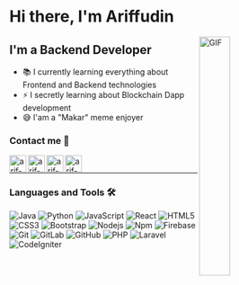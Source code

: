 # Hi there, I'm Ariffudin

<img align="right" alt="GIF" width="33%" height="auto" src="https://media.giphy.com/media/du3J3cXyzhj75IOgvA/giphy.gif" />

## I'm a Backend Developer

- 📚 I currently learning everything about Frontend and Backend technologies
- ⚡ I secretly learning about Blockchain Dapp development
- 😅 I'am a "Makar" meme enjoyer

### Contact me 📝

[<img align="left" alt="arif-x" height="30px" src="https://www.flaticon.com/svg/static/icons/svg/2996/2996826.svg" />][website]
[<img align="left" alt="arif-x | LinkedIn" height="30px" src="https://www.flaticon.com/svg/static/icons/svg/725/725337.svg"/>][linkedin]
[<img align="left" alt="arif-x | Telegram" height="30px" src="https://image.flaticon.com/icons/png/128/2111/2111646.png" />][Telegram]
[<img align="left" alt="arif-x | Facebook" height="30px" src="https://image.flaticon.com/icons/png/512/145/145802.png" />][Facebook]

<br />

---

### Languages and Tools 🛠 

![Java](http://img.shields.io/badge/-Java-5B4638?style=flat-square&logo=java&logoColor=ffffff)
![Python](http://img.shields.io/badge/-Python-3776AB?style=flat-square&logo=python&logoColor=ffffff)
![JavaScript](https://img.shields.io/badge/-JavaScript-%23F7DF1C?style=flat-square&logo=javascript&logoColor=000000&labelColor=%23F7DF1C&color=%23FFCE5A)
![React](https://img.shields.io/badge/-React-61DAFB?style=flat-square&logo=react&logoColor=ffffff)
![HTML5](https://img.shields.io/badge/-HTML5-%23E44D27?style=flat-square&logo=html5&logoColor=ffffff)
![CSS3](https://img.shields.io/badge/-CSS3-%231572B6?style=flat-square&logo=css3)
![Bootstrap](https://img.shields.io/badge/-Bootstrap-563D7C?style=flat-square&logo=Bootstrap)
![Nodejs](https://img.shields.io/badge/-Nodejs-339933?style=flat-square&logo=Node.js&logoColor=ffffff)
![Npm](https://img.shields.io/badge/-npm-CB3837?style=flat-square&logo=npm)
![Firebase](https://img.shields.io/badge/-Firebase-FFCA28?style=flat-square&logo=firebase&logoColor=ffffff)
![Git](https://img.shields.io/badge/-Git-%23F05032?style=flat-square&logo=git&logoColor=%23ffffff)
![GitLab](https://img.shields.io/badge/-GitLab-FCA121?style=flat-square&logo=gitlab)
![GitHub](https://img.shields.io/badge/-GitHub-181717?style=flat-square&logo=github)
![PHP](http://img.shields.io/badge/-PHP-007ACC?style=flat-square&logo=php&logoColor=ffffff)
![Laravel](http://img.shields.io/badge/-Laravel-e60f00?style=flat-square&logo=laravel&logoColor=ffffff)
![CodeIgniter](http://img.shields.io/badge/-CodeIgniter-fa7b05?style=flat-square&logo=codeigniter&logoColor=ffffff)

<br/>

[website]: http://arif-x.github.io/
[Facebook]: https://facebook.com/S.Minato.Namikaze/
[linkedin]: https://www.linkedin.com/mwlite/in/moh-ariffudin-3493b2158/
[Telegram]: https://t.me/m_ariffudin/
